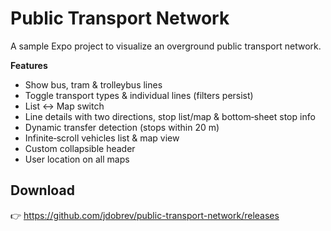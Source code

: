 # Public Transport Network

A sample Expo project to visualize an overground public transport network.

**Features**

- Show bus, tram & trolleybus lines
- Toggle transport types & individual lines (filters persist)
- List ↔ Map switch
- Line details with two directions, stop list/map & bottom‑sheet stop info
- Dynamic transfer detection (stops within 20 m)
- Infinite‑scroll vehicles list & map view
- Custom collapsible header
- User location on all maps

## Download

👉 https://github.com/jdobrev/public-transport-network/releases
